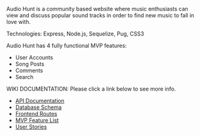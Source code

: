 Audio Hunt is a community based website where music enthusiasts can view and discuss popular sound tracks in order to find new music to fall in love with.

Technologies: Express, Node.js, Sequelize, Pug, CSS3

Audio Hunt has 4 fully functional MVP features:
* User Accounts
* Song Posts
* Comments
* Search


WIKI DOCUMENTATION:
Please click a link below to see more info.
* [API Documentation](https://github.com/Watts-Blake/audio-hunt/wiki/API-Documentation)
* [Database Schema](https://github.com/Watts-Blake/audio-hunt/wiki/Database-Schema)
* [Frontend Routes](https://github.com/Watts-Blake/audio-hunt/wiki/Frontend-Routes)
* [MVP Feature List](https://github.com/Watts-Blake/audio-hunt/wiki/MVP-Feature-List)
* [User Stories](https://github.com/Watts-Blake/audio-hunt/wiki/User-Stories)
